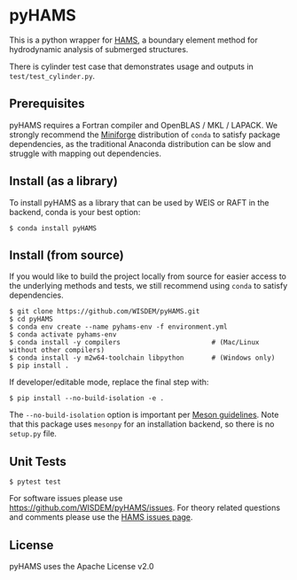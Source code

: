# pyHAMS

This is a python wrapper for [HAMS](https://github.com/YingyiLiu/HAMS), a boundary element method for hydrodynamic analysis of submerged structures. 

There is cylinder test case that demonstrates usage and outputs in ``test/test_cylinder.py``.

## Prerequisites

pyHAMS requires a Fortran compiler and OpenBLAS / MKL / LAPACK.  We strongly recommend the [Miniforge](https://github.com/conda-forge/miniforge?tab=readme-ov-file#miniforge3) distribution of `conda` to satisfy package dependencies, as the traditional Anaconda distribution can be slow and struggle with mapping out dependencies.

## Install (as a library)

To install pyHAMS as a library that can be used by WEIS or RAFT in the backend, conda is your best option:
	
    $ conda install pyHAMS


## Install (from source)

If you would like to build the project locally from source for easier access to the underlying methods and tests, we still recommend using `conda` to satisfy dependencies.

    $ git clone https://github.com/WISDEM/pyHAMS.git
    $ cd pyHAMS
    $ conda env create --name pyhams-env -f environment.yml
    $ conda activate pyhams-env
    $ conda install -y compilers                       # (Mac/Linux without other compilers)
    $ conda install -y m2w64-toolchain libpython       # (Windows only)
    $ pip install .

If developer/editable mode, replace the final step with:

    $ pip install --no-build-isolation -e .

The `--no-build-isolation` option is important per [Meson guidelines](https://meson-python.readthedocs.io/en/latest/how-to-guides/editable-installs.html).  Note that this package uses `mesonpy` for an installation backend, so there is no `setup.py` file.


## Unit Tests

    $ pytest test

For software issues please use <https://github.com/WISDEM/pyHAMS/issues>.  For theory related questions and comments please use the [HAMS issues page](https://github.com/YingyiLiu/HAMS/issues).


## License

pyHAMS uses the Apache License v2.0

